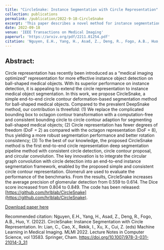 ```yaml
---
title: "CircleSnake: Instance Segmentation with Circle Representation"
collection: publications
permalink: /publication/2022-9-18-CircleSnake
excerpt: 'This paper describes a novel method for instance segmentation within medical imaging.'
date: 2022-09-18
venue: 'IEEE Transactions on Medical Imaging'
paperurl: 'https://arxiv.org/pdf/2211.01254.pdf'
citation: 'Nguyen, E.H., Yang, H., Asad, Z., Deng, R., Fogo, A.B., Huo, Y. (2022). CircleSnake: Instance Segmentation with Circle Representation. In: Lian, C., Cao, X., Rekik, I., Xu, X., Cui, Z. (eds) Machine Learning in Medical Imaging. MLMI 2022. Lecture Notes in Computer Science, vol 13583. Springer, Cham. https://doi.org/10.1007/978-3-031-21014-3_31'
---
```

## Abstract:
Circle representation has recently been introduced as a “medical imaging optimized" representation for more effective instance object detection on ball-shaped medical objects. With its superior performance on instance detection, it is appealing to extend the circle representation to instance medical object segmentation. In this work, we propose CircleSnake, a simple end-to-end circle contour deformation-based segmentation method for ball-shaped medical objects. Compared to the prevalent DeepSnake method, our contribution is threefold: (1) We replace the complicated bounding box to octagon contour transformation with a computation-free and consistent bounding circle to circle contour adaption for segmenting ball-shaped medical objects; (2) Circle representation has fewer degrees of freedom (DoF = 2) as compared with the octagon representation (DoF = 8), thus yielding a more robust segmentation performance and better rotation consistency; (3) To the best of our knowledge, the proposed CircleSnake method is the first end-to-end circle representation deep segmentation pipeline method with consistent circle detection, circle contour proposal, and circular convolution. The key innovation is to integrate the circular graph convolution with circle detection into an end-to-end instance segmentation framework, enabled by the proposed simple and consistent circle contour representation. Glomeruli are used to evaluate the performance of the benchmarks. From the results, CircleSnake increases the average precision of glomerular detection from 0.559 to 0.614. The Dice score increased from 0.804 to 0.849. The code has been released: [https://github.com/hrlblab/CircleSnake](https://github.com/hrlblab/CircleSnake).

[Download paper here](https://arxiv.org/pdf/2211.01254.pdf)

Recommended citation: Nguyen, E.H., Yang, H., Asad, Z., Deng, R., Fogo, A.B., Huo, Y. (2022). CircleSnake: Instance Segmentation with Circle Representation. In: Lian, C., Cao, X., Rekik, I., Xu, X., Cui, Z. (eds) Machine Learning in Medical Imaging. MLMI 2022. Lecture Notes in Computer Science, vol 13583. Springer, Cham. https://doi.org/10.1007/978-3-031-21014-3_31
